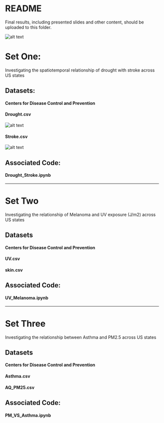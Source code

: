 # README

Final results, including presented slides and other content, should be uploaded to this folder.

![alt text](http://url/to/img.png)

# Set One:
Investigating the spatiotemporal relationship of drought with stroke across US states 

## Datasets:
#### Centers for Disease Control and Prevention

#### Drought.csv

![alt text]([http://url/to/img.png](https://github.com/WellcomeIdeathon2023/Climate_Care_Alliance/blob/2e4b6a01b9c4330cba7a40fd6af4f82836e9a48c/results/drought_data.PNG))


#### Stroke.csv

![alt text]([http://url/to/img.png](https://github.com/WellcomeIdeathon2023/Climate_Care_Alliance/blob/2e4b6a01b9c4330cba7a40fd6af4f82836e9a48c/results/stroke_data.PNG))


## Associated Code: 
#### Drought_Stroke.ipynb

------------------------------------------------------------------------
# Set Two
Investigating the relationship of Melanoma and UV exposure (J/m2) across US states 

## Datasets
#### Centers for Disease Control and Prevention

#### UV.csv
#### skin.csv

## Associated Code: 
#### UV_Melanoma.ipynb

------------------------------------------------------------------------
# Set Three
Investigating the relationship between Asthma and PM2.5 across US states 

## Datasets
#### Centers for Disease Control and Prevention

#### Asthma.csv
#### AQ_PM25.csv

## Associated Code: 
#### PM_VS_Asthma.ipynb
